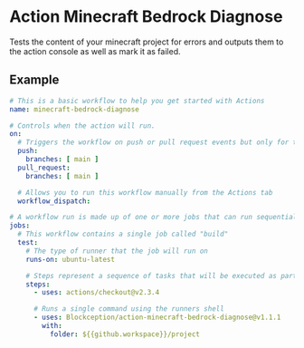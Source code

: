 # Action Minecraft Bedrock Diagnose

Tests the content of your minecraft project for errors and outputs them to the action console as well as mark it as failed.

## Example


```yml
# This is a basic workflow to help you get started with Actions
name: minecraft-bedrock-diagnose

# Controls when the action will run. 
on:
  # Triggers the workflow on push or pull request events but only for the main branch
  push:
    branches: [ main ]
  pull_request:
    branches: [ main ]

  # Allows you to run this workflow manually from the Actions tab
  workflow_dispatch:

# A workflow run is made up of one or more jobs that can run sequentially or in parallel
jobs:
  # This workflow contains a single job called "build"
  test:
    # The type of runner that the job will run on
    runs-on: ubuntu-latest

    # Steps represent a sequence of tasks that will be executed as part of the job
    steps:
      - uses: actions/checkout@v2.3.4

      # Runs a single command using the runners shell
      - uses: Blockception/action-minecraft-bedrock-diagnose@v1.1.1
        with: 
          folder: ${{github.workspace}}/project